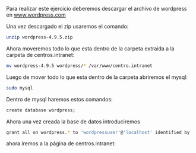 Para realizar este ejercicio deberemos descargar el archivo de wordpress en www.wordpress.com

Una vez descargado el zip usaremos el comando:
```bash
unzip wordpress-4.9.5.zip
```
Ahora moveremos todo lo que esta dentro de la carpeta extraida a la carpeta de centros.intranet:
```bash
mv wordpress-4.9.5 wordpress/* /var/www/centro.intranet
```
Luego de mover todo lo que esta dentro de la carpeta abriremos el mysql:
```bash
sudo mysql
```
Dentro de mysql haremos estos comandos:
```bash
create database wordpress;
```
Ahora una vez creada la base de datos introduciremos 
```bash 
grant all on wordpress.* to 'wordpressuser'@'localhost' identified by 'wordpressuser';
```
 ahora iremos a la página de centros.intranet:
